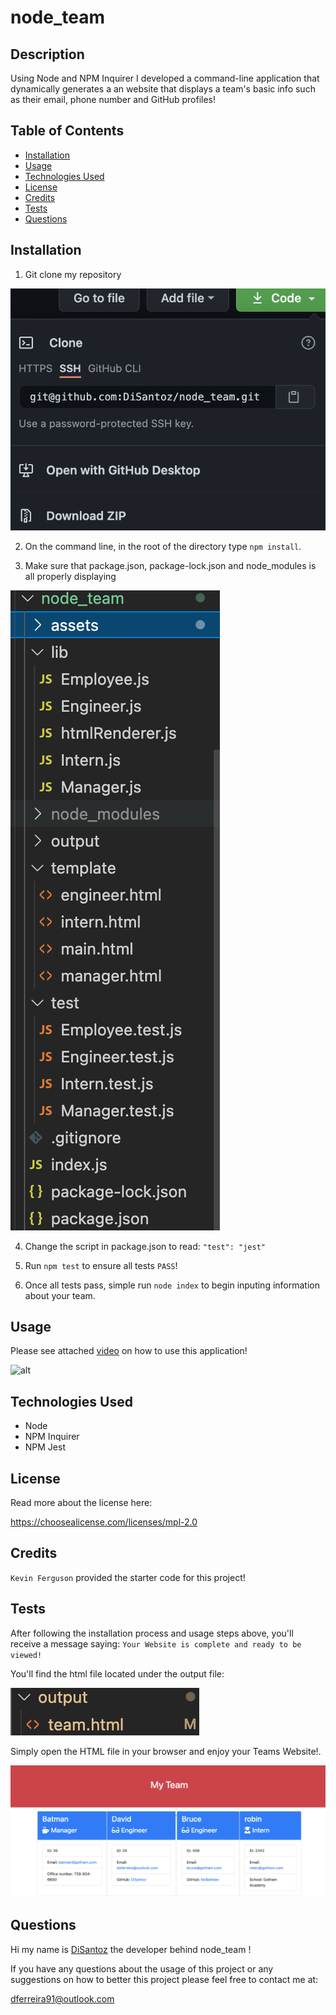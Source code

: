 # node_team

## Description

  Using Node and NPM Inquirer I developed a command-line application that dynamically generates a an website that displays a team's basic info such as their email, phone number and GitHub profiles!

  ## Table of Contents
  * [Installation](#installation)
  * [Usage](#usage)
  * [Technologies Used](#technologies-used)
  * [License](#license)
  * [Credits](#credits)
  * [Tests](#tests)
  * [Questions](#questions)
  

  ## Installation

  1. Git clone my repository 

  ![alt](./assets/images/clone.png)



  2. On the command line, in the root of the directory type `npm install`. 


  3. Make sure that package.json, package-lock.json and node_modules is all properly displaying

  ![alt](./assets/images/json.png)

  4. Change the script in package.json to read: ` "test": "jest" `

  5. Run `npm test` to ensure all tests `PASS`!

  6. Once all tests pass, simple run `node index` to begin inputing information about your team.


  ## Usage

  Please see attached [video](https://drive.google.com/file/d/1L59mA0YRb5yH7BKAjXjd4N5TRsg_rrNu/view?usp=sharing) on how to use this application!

  ![alt](./assets/images/nodeteam.gif)
  
  ## Technologies Used
  
  * Node
  * NPM Inquirer
  * NPM Jest


  ## License
  Read more about the license here:
  
  https://choosealicense.com/licenses/mpl-2.0
  

  
  ## Credits
  
`Kevin Ferguson` provided the starter code for this project! 
  
  
  ## Tests

  After following the installation process and usage steps above, you'll receive a message saying: `Your Website is complete and ready to be viewed!` 

  You'll find the html file located under the output file:
  
  ![alt](./assets//images/output.png)

  Simply open the HTML file in your browser and enjoy your Teams Website!.

  ![alt](./assets/images/result.png)


  ## Questions
  
  Hi my name is [DiSantoz](https://github.com/DiSantoz) the developer behind node_team !

  
  If you have any questions about the usage of this project or any suggestions on how to better this project please feel free to contact me at:

  dferreira91@outlook.com

